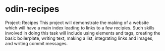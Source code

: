 # odin-recipes
 Project: Recipes
This project will demonstrate the making of a website which will have a main index leading to links to a few recipies. Such skills involved in doing this task will include using elements and tags, creating the basic boilerplate, writing text, making a list, integrating links and images, and writing commit messages. 
